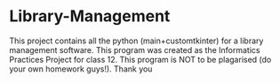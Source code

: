 # Library-Management
This project contains all the python (main+customtkinter) for a library management software.
This program was created as the Informatics Practices Project for class 12.
This program is NOT to be plagarised (do your own homework guys!).
Thank you
